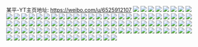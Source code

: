 某平-YT主页地址: https://weibo.com/u/6525912107 
![](https://wx4.sinaimg.cn/mw2000/0077E3QTly1h883cdn6cmj31w02io4qr.jpg) 
![](https://wx4.sinaimg.cn/mw2000/0077E3QTly1h84kkun0gpj32io1nv7wi.jpg) 
![](https://wx4.sinaimg.cn/mw2000/0077E3QTly1h84kkvyijaj32io1nv4qq.jpg) 
![](https://wx4.sinaimg.cn/mw2000/0077E3QTly1h84kkxbjy4j32io1w0hdu.jpg) 
![](https://wx4.sinaimg.cn/mw2000/0077E3QTly1h6oytg5bdyj32c0340u0x.jpg) 
![](https://wx4.sinaimg.cn/mw2000/0077E3QTly1h61u84owrhj30u013dq9c.jpg) 
![](https://wx4.sinaimg.cn/mw2000/0077E3QTly1h5cwfdw5g4j32io1w0kjn.jpg) 
![](https://wx4.sinaimg.cn/mw2000/0077E3QTly1h5cwg1pt4lj30u01hc1kx.jpg) 
![](https://wx4.sinaimg.cn/mw2000/0077E3QTly1h4o6i094o7j32c03404qq.jpg) 
![](https://wx4.sinaimg.cn/mw2000/0077E3QTly1h3gpcedtugj31w02ioe82.jpg) 
![](https://wx4.sinaimg.cn/mw2000/0077E3QTly1h3gpcctvlsj32io1w01ky.jpg) 
![](https://wx4.sinaimg.cn/mw2000/b10c1bc2ly1h2syxu0nx3j2086086glj.jpg) 
![](https://wx4.sinaimg.cn/mw2000/b10c1bc2ly1h2ru6qp2ldj208c08c3z5.jpg) 
![](https://wx4.sinaimg.cn/mw2000/0077E3QTly1h2qd5nkuoqj31w02ionpf.jpg) 
![](https://wx4.sinaimg.cn/mw2000/0077E3QTly1h2qd5o6b38j313g1kd15f.jpg) 
![](https://wx4.sinaimg.cn/mw2000/0077E3QTly1h2i1ig2m0uj31iv1pwhdt.jpg) 
![](https://wx4.sinaimg.cn/mw2000/b10c1bc2ly1h23819izjpj208c08cmxh.jpg) 
![](https://wx4.sinaimg.cn/mw2000/b10c1bc2ly1h1o3ie43eyj208c085wej.jpg) 
![](https://wx4.sinaimg.cn/mw2000/0077E3QTly1h1g6j5s3evj31w02io1kz.jpg) 
![](https://wx4.sinaimg.cn/mw2000/b10c1bc2ly1h1a77hdcx3g206o06ogm0.jpg) 
![](https://wx4.sinaimg.cn/mw2000/0077E3QTly1h13dq2gqadj31w02ioe82.jpg) 
![](https://wx4.sinaimg.cn/mw2000/b10c1bc2ly1h0v9mckyf8g208908cdj7.jpg) 
![](https://wx4.sinaimg.cn/mw2000/b10c1bc2ly1h04ru3ojf4j208c07q0sv.jpg) 
![](https://wx4.sinaimg.cn/mw2000/0077E3QTly1h0whlcpozzj31w02ioe83.jpg) 
![](https://wx4.sinaimg.cn/mw2000/b10c1bc2ly1h0njaecsyog208c08c3z4.jpg) 
![](https://wx4.sinaimg.cn/mw2000/b10c1bc2ly1h0bur8ozijj208c08c0sr.jpg) 
![](https://wx4.sinaimg.cn/mw2000/b10c1bc2ly1h07avnh2w9j206o06owei.jpg) 
![](https://wx4.sinaimg.cn/mw2000/b10c1bc2ly1h04zn19qzfj208c08cq34.jpg) 
![](https://wx4.sinaimg.cn/mw2000/b10c1bc2ly1h02hgp99bcj208c08c74f.jpg) 
![](https://wx4.sinaimg.cn/mw2000/0077E3QTly1h0141c5qmej31w02iokjn.jpg) 
![](https://wx4.sinaimg.cn/mw2000/b10c1bc2ly1gzophv10s7j208c08c74g.jpg) 
![](https://wx4.sinaimg.cn/mw2000/b10c1bc2ly1gzmcitdwgig206o06omxt.jpg) 
![](https://wx4.sinaimg.cn/mw2000/b10c1bc2ly1gze345kmwwj208c08bglo.jpg) 
![](https://wx4.sinaimg.cn/mw2000/b10c1bc2ly1gzd65zt4rug206o051myt.jpg) 
![](https://wx4.sinaimg.cn/mw2000/b10c1bc2ly1gz9gmxasquj208c08cjrg.jpg) 
![](https://wx4.sinaimg.cn/mw2000/b10c1bc2ly1gyt9ylwihlg206o06o74f.jpg) 
![](https://wx4.sinaimg.cn/mw2000/b10c1bc2ly1gz51ymevf7j208c088mx6.jpg) 
![](https://wx4.sinaimg.cn/mw2000/0077E3QTly1gz2pmzzuvuj30sg0sgjyu.jpg) 
![](https://wx4.sinaimg.cn/mw2000/0077E3QTly1gyxx10i5taj30sg0w8afk.jpg) 
![](https://wx4.sinaimg.cn/mw2000/0077E3QTly1gywt9wbs0rj32ip1w0hdv.jpg) 
![](https://wx4.sinaimg.cn/mw2000/b10c1bc2ly1gyd1jv41ruj208c06ot8r.jpg) 
![](https://wx4.sinaimg.cn/mw2000/0077E3QTly1gyfss6nhswj30fo0lfwhv.jpg) 
![](https://wx4.sinaimg.cn/mw2000/0077E3QTly1gy0ijrrb4bj33s051ce85.jpg) 
![](https://wx4.sinaimg.cn/mw2000/0077E3QTly1gy0ijskesfj30u01sx10g.jpg) 
![](https://wx4.sinaimg.cn/mw2000/0077E3QTly1gxl6yzusumj30sg0jj41w.jpg) 
![](https://wx4.sinaimg.cn/mw2000/003f1kwGly1guxqzkud9ig60go0go79x02.jpg) 
![](https://wx4.sinaimg.cn/mw2000/0077E3QTly1gxfbtn71pbj30sg1d7k55.jpg) 
![](https://wx4.sinaimg.cn/mw2000/0077E3QTly1gwyb8wa874j30k00jtwhl.jpg) 
![](https://wx4.sinaimg.cn/mw2000/0077E3QTly1gw02jvawu7j30sg0sgtk3.jpg) 
![](https://wx4.sinaimg.cn/mw2000/0077E3QTly1gvzpfs8smbj31wp2ef1ky.jpg) 
![](https://wx4.sinaimg.cn/mw2000/0077E3QTly1gvtj8f7b76j30sg1d7tj7.jpg) 
![](https://wx4.sinaimg.cn/mw2000/0077E3QTly1gv8a1xvxj5j60u01hcnhy02.jpg) 
![](https://wx4.sinaimg.cn/mw2000/0077E3QTly1guqcuog2zvj61w02io1kz02.jpg) 
![](https://wx4.sinaimg.cn/mw2000/0077E3QTly1gupfeh77jvj62i120xkjm02.jpg) 
![](https://wx4.sinaimg.cn/mw2000/0077E3QTly1gupfej5c34j62i120xe8202.jpg) 
![](https://wx4.sinaimg.cn/mw2000/0077E3QTly1gupfelq6fij62i120xu0y02.jpg) 
![](https://wx4.sinaimg.cn/mw2000/0077E3QTly1gupfenwx92j62i120xe8202.jpg) 
![](https://wx4.sinaimg.cn/mw2000/0077E3QTly1gupfedtoy1j62i120xqv702.jpg) 
![](https://wx4.sinaimg.cn/mw2000/0077E3QTly1guoi3adsanj62ip1w0qv602.jpg) 
![](https://wx4.sinaimg.cn/mw2000/0077E3QTly1gu3e74nhhyj62ip1w07wi02.jpg) 
![](https://wx4.sinaimg.cn/mw2000/0077E3QTly1gsurfxxf5dj31ps2io4qp.jpg) 
![](https://wx4.sinaimg.cn/mw2000/0077E3QTly1gsurfxeqy9j30tt1gzkj6.jpg) 
![](https://wx4.sinaimg.cn/mw2000/0077E3QTly1gsthuqh86rj31w02327wi.jpg) 
![](https://wx4.sinaimg.cn/mw2000/0077E3QTly1gsthurpsw2j31w028b7wi.jpg) 
![](https://wx4.sinaimg.cn/mw2000/0077E3QTly1gsl9s44w4nj31w02io1ky.jpg) 
![](https://wx4.sinaimg.cn/mw2000/0077E3QTly1gsl9s2h30dj32ip1w0u0x.jpg) 
![](https://wx4.sinaimg.cn/mw2000/0077E3QTly1grqaqpym9lj30sg0zjdg4.jpg) 
![](https://wx4.sinaimg.cn/mw2000/0077E3QTly1grfwnup96hj32io1w0b2b.jpg) 
![](https://wx4.sinaimg.cn/mw2000/0077E3QTly1grfwnwwi4mj32io1w07wj.jpg) 
![](https://wx4.sinaimg.cn/mw2000/0077E3QTly1gr7lijcg0wj32io1w0hdt.jpg) 
![](https://wx4.sinaimg.cn/mw2000/0077E3QTly1gq2stnt6vdj30sg1d774x.jpg) 
![](https://wx4.sinaimg.cn/mw2000/0077E3QTly1gq24vv7z9kj31w02ip1l0.jpg) 
![](https://wx4.sinaimg.cn/mw2000/0077E3QTly1gq10ox82gej31kr1bh1kx.jpg) 
![](https://wx4.sinaimg.cn/mw2000/0077E3QTly1gq10owc6y9j30y4173qh7.jpg) 
![](https://wx4.sinaimg.cn/mw2000/0077E3QTly1gpuwld8w7fj31w02ionpe.jpg) 
![](https://wx4.sinaimg.cn/mw2000/0077E3QTly1go07o9daqgj30tw1h47p9.jpg) 
![](https://wx4.sinaimg.cn/mw2000/0077E3QTly1go07o8t29kj31w02iox6r.jpg) 
![](https://wx4.sinaimg.cn/mw2000/0077E3QTly1gnn52ixrfrj328d1vdb2b.jpg) 
![](https://wx4.sinaimg.cn/mw2000/0077E3QTly1gnn4sduc9oj30p80ifn2i.jpg) 
![](https://wx4.sinaimg.cn/mw2000/0077E3QTly1gnk0yzhen4j32ip1w0u0z.jpg) 
![](https://wx4.sinaimg.cn/mw2000/0077E3QTly1gnk0yx9qcpj30g00wr14k.jpg) 
![](https://wx4.sinaimg.cn/mw2000/0077E3QTly1gm7glnh7fyj30ma0maq6y.jpg) 
![](https://wx4.sinaimg.cn/mw2000/0077E3QTly1ghbp5k98q5j30rs1de7b4.jpg) 
![](https://wx4.sinaimg.cn/mw2000/0077E3QTly1ghbp5kxfeyj30mw0fajus.jpg) 
![](https://wx4.sinaimg.cn/mw2000/0077E3QTly1ggrnsr61epj30b40b4aax.jpg) 
![](https://wx4.sinaimg.cn/mw2000/0077E3QTly1gg808usarqj30sg0zj76f.jpg) 
![](https://wx4.sinaimg.cn/mw2000/0077E3QTly1gfqwxpnmajj30nm0ybgtn.jpg) 
![](https://wx4.sinaimg.cn/mw2000/0077E3QTly1gf3diln625j30sg0sgae2.jpg) 
![](https://wx4.sinaimg.cn/mw2000/0077E3QTly1gbqpiu2za0j30u01401kx.jpg) 
![](https://wx4.sinaimg.cn/mw2000/0077E3QTly1ga5rzy1o4vj30l20ppaeq.jpg) 
![](https://wx4.sinaimg.cn/mw2000/0077E3QTly1ga2xd6qqrzj30sg0zkag1.jpg) 
![](https://wx4.sinaimg.cn/mw2000/0077E3QTly1g9hbbjt9glj30k00zkgs0.jpg) 
![](https://wx4.sinaimg.cn/mw2000/0077E3QTly1g9hbbjgk3mj30sg0zh7bd.jpg) 
![](https://wx4.sinaimg.cn/mw2000/0077E3QTly1g9hbccxigoj30ku0v5wes.jpg) 
![](https://wx4.sinaimg.cn/mw2000/0077E3QTly1g8s3urph25j30sg0zk136.jpg) 
![](https://wx4.sinaimg.cn/mw2000/0077E3QTly1g8qpy1s07ej30sg0iy413.jpg) 
![](https://wx4.sinaimg.cn/mw2000/0077E3QTly1g7xurkxvkjj30uv0i57iq.jpg) 
![](https://wx4.sinaimg.cn/mw2000/0077E3QTly1g7xurkn3w7j30uy0id17v.jpg) 
